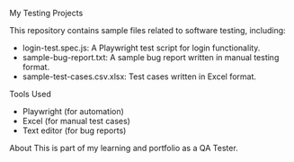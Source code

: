 My Testing Projects 

This repository contains sample files related to software testing, including:

- login-test.spec.js: A Playwright test script for login functionality. 
- sample-bug-report.txt: A sample bug report written in manual testing format. 
- sample-test-cases.csv.xlsx: Test cases written in Excel format. 

Tools Used 
- Playwright (for automation)
- Excel (for manual test cases)
- Text editor (for bug reports)

About 
This is part of my learning and portfolio as a QA Tester.
